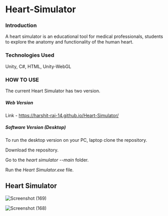 # Heart-Simulator
### Introduction
A heart simulator is an educational tool for medical professionals, students to explore the anatomy and functionality of the human heart.

### Technologies Used
Unity, C#, HTML, Unity-WebGL

### HOW TO USE
The current Heart Simulator has two version.
##### Web Version 
Link - https://harshit-raj-14.github.io/Heart-Simulator/

##### Software Version (Desktop)
To run the desktop version on your PC, laptop clone the repository. 

Download the repository.

Go to the *heart simulator --main* folder.

Run the *Heart Simulator.exe* file.

## Heart Simulator
![Screenshot (169)](https://github.com/Harshit-Raj-14/Heart-Simulator/assets/98808802/f073dfa8-252d-4404-a5c8-3ede664dc141)

![Screenshot (168)](https://github.com/Harshit-Raj-14/Heart-Simulator/assets/98808802/800f78ad-b5b8-4633-ac7f-05323ba51fad)
